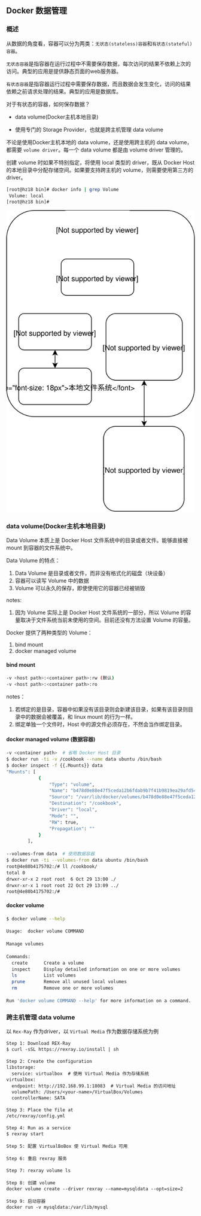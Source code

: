 ## Docker 数据管理

### 概述

从数据的角度看，容器可以分为两类：`无状态(stateless)容器`和`有状态(stateful)容器`。

`无状态容器`是指容器在运行过程中不需要保存数据，每次访问的结果不依赖上次的访问。典型的应用是提供静态页面的web服务器。

`有状态容器`是指容器运行过程中需要保存数据，而且数据会发生变化，访问的结果依赖之前请求处理的结果。典型的应用是数据库。

对于有状态的容器，如何保存数据？

* data volume(Docker主机本地目录)

* 使用专门的 Storage Provider，也就是跨主机管理 data volume

不论是使用Docker主机本地的 data volume，还是使用跨主机的 data volume，都需要 `volume driver`。每一个 data volume 都是由 volume driver 管理的。

创建 volume 时如果不特别指定，将使用 local 类型的 driver，既从 Docker Host的本地目录中分配存储空间。如果要支持跨主机的 volume，则需要使用第三方的 driver。

```bash
[root@hz18 bin]# docker info | grep Volume
 Volume: local
[root@hz18 bin]#
```

![](./data_manager.svg)



### data volume(Docker主机本地目录)

Data Volume 本质上是 Docker Host 文件系统中的目录或者文件。能够直接被 mount 到容器的文件系统中。

Data Volume 的特点：

1. Data Volume 是目录或者文件，而非没有格式化的磁盘（块设备）
2. 容器可以读写 Volume 中的数据
3. Volume 可以永久的保存，即使使用它的容器已经被销毁

notes:

1. 因为 Volume 实际上是 Docker Host 文件系统的一部分，所以 Volume 的容量取决于文件系统当前未使用的空间。目前还没有方法设置 Volume 的容量。

Docker 提供了两种类型的 Volume：

1. bind mount
2. docker managed volume 



#### bind mount

```bash
-v <host path>:<container path>:rw (默认)
-v <host path>:<container path>:ro
```

notes：

1. 若绑定的是目录，容器中如果没有该目录则会新建该目录，如果有该目录则目录中的数据会被覆盖，和 linux mount 的行为一样。
2. 绑定单独一个文件时，Host 中的源文件必须存在，不然会当作绑定目录。



#### docker managed volume (数据容器)

```bash
-v <container path>  # 省略 Docker Host 目录
$ docker run -ti -v /cookbook --name data ubuntu /bin/bash
$ docker inspect -f {{.Mounts}} data
"Mounts": [
            {
                "Type": "volume",
                "Name": "b478d0e88e47f5ceda12b6fdab9b7f41b9819ea29afd5429c7635a09d872237f",
                "Source": "/var/lib/docker/volumes/b478d0e88e47f5ceda12b6fdab9b7f41b9819ea29afd5429c7635a09d872237f/_data",
                "Destination": "/cookbook",
                "Driver": "local",
                "Mode": "",
                "RW": true,
                "Propagation": ""
            }
        ],
   
--volumes-from data  # 使用数据容器
$ docker run -ti --volumes-from data ubuntu /bin/bash
root@4e80b4175702:/# ll /cookbook/
total 0
drwxr-xr-x 2 root root  6 Oct 29 13:00 ./
drwxr-xr-x 1 root root 22 Oct 29 13:09 ../
root@4e80b4175702:/# 

```



#### docker volume

```bash
$ docker volume --help

Usage:	docker volume COMMAND

Manage volumes

Commands:
  create      Create a volume
  inspect     Display detailed information on one or more volumes
  ls          List volumes
  prune       Remove all unused local volumes
  rm          Remove one or more volumes

Run 'docker volume COMMAND --help' for more information on a command.

```




### 跨主机管理 data volume

以 `Rex-Ray` 作为driver，以 `Virtual Media` 作为数据存储系统为例

```
Step 1: Download REX-Ray
$ curl -sSL https://rexray.io/install | sh

Step 2: Create the configuration
libstorage:
  service: virtualbox  # 使用 Virtual Media 作为存储系统
virtualbox:
  endpoint: http://192.168.99.1:18083  # Virtual Media 的访问地址
  volumePath: /Users/<your-name>/VirtualBox/Volumes
  controllerName: SATA

Step 3: Place the file at
/etc/rexray/config.yml

Step 4: Run as a service
$ rexray start

Step 5: 配置 VirtualBoBox 使 Virtual Media 可用

Step 6: 重启 rexray 服务

Step 7: rexray volume ls

Step 8: 创建 volume
docker volume create --driver rexray --name=mysqldata --opt=size=2

Step 9: 启动容器
docker run -v mysqldata:/var/lib/mysql

```

